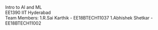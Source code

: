 Intro to AI and ML
\
EE1390 IIT Hyderabad
\
Team Members:
1.R.Sai Karthik - EE18BTECH11037
1.Abhishek Shetkar - EE18BTECH11002
